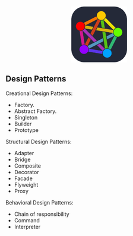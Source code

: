 <p align="center"><a href="https://github.com/alifdelgado/design-patterns" target="_blank"><img src="https://raw.githubusercontent.com/tandpfun/skill-icons/main/icons/Fediverse-Dark.svg" width="150" alt="Design Patterns"></a></p>

## Design Patterns

Creational Design Patterns:

- Factory.
- Abstract Factory.
- Singleton
- Builder
- Prototype

Structural Design Patterns:

- Adapter
- Bridge
- Composite
- Decorator
- Facade
- Flyweight
- Proxy

Behavioral Design Patterns:

- Chain of responsibility
- Command
- Interpreter
